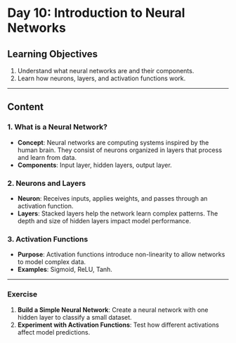 
# Day 10: Introduction to Neural Networks

## Learning Objectives
1. Understand what neural networks are and their components.
2. Learn how neurons, layers, and activation functions work.

---

## Content

### 1. What is a Neural Network?
- **Concept**: Neural networks are computing systems inspired by the human brain. They consist of neurons organized in layers that process and learn from data.
- **Components**: Input layer, hidden layers, output layer.

### 2. Neurons and Layers
- **Neuron**: Receives inputs, applies weights, and passes through an activation function.
- **Layers**: Stacked layers help the network learn complex patterns. The depth and size of hidden layers impact model performance.

### 3. Activation Functions
- **Purpose**: Activation functions introduce non-linearity to allow networks to model complex data.
- **Examples**: Sigmoid, ReLU, Tanh.

---

### Exercise
1. **Build a Simple Neural Network**: Create a neural network with one hidden layer to classify a small dataset.
2. **Experiment with Activation Functions**: Test how different activations affect model predictions.
